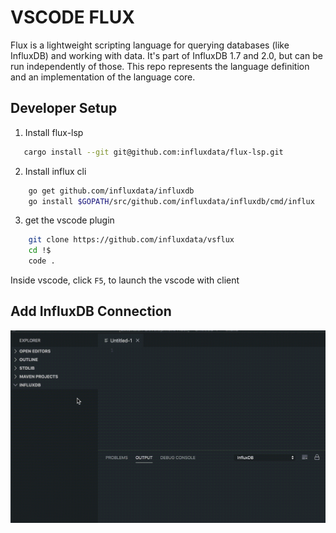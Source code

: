 [logo]: ./images/icon.png "Vscode flux"

# VSCODE FLUX

Flux is a lightweight scripting language for querying databases (like InfluxDB) and working with data. It's part of InfluxDB 1.7 and 2.0, but can be run independently of those. This repo represents the language definition and an implementation of the language core.

## Developer Setup

1. Install flux-lsp

```bash
   cargo install --git git@github.com:influxdata/flux-lsp.git
```

2. Install influx cli

```bash
    go get github.com/influxdata/influxdb
    go install $GOPATH/src/github.com/influxdata/influxdb/cmd/influx
```

3. get the vscode plugin

```bash
    git clone https://github.com/influxdata/vsflux
    cd !$
    code .
```

Inside vscode, click `F5`, to launch the vscode with client

## Add InfluxDB Connection

![alt text](./images/add_connection.gif "Add an InfluxDB Connection")
